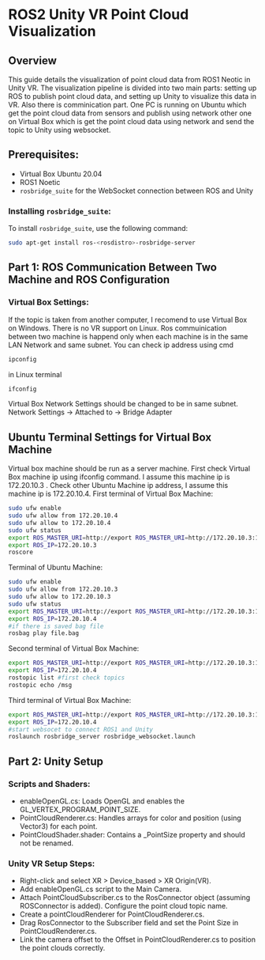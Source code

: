 # ROS2 Unity VR Point Cloud Visualization

## Overview
This guide details the visualization of point cloud data from ROS1 Neotic in Unity VR. The visualization pipeline is divided into two main parts: setting up ROS to publish point cloud data, and setting up Unity to visualize this data in VR. Also there is comminication part. One PC is running on Ubuntu which get the point cloud data from sensors and publish using network other one on Virtual Box which is get the point cloud data using network and send the topic to Unity using websocket.

## Prerequisites:
- Virtual Box Ubuntu 20.04
- ROS1 Noetic
- `rosbridge_suite` for the WebSocket connection between ROS and Unity

### Installing `rosbridge_suite`:
To install `rosbridge_suite`, use the following command:

```bash
sudo apt-get install ros-<rosdistro>-rosbridge-server
```
## Part 1: ROS Communication Between Two Machine and ROS Configuration
### Virtual Box Settings:
If the topic is taken from another computer, I recomend to use Virtual Box on Windows. There is no VR support on Linux. Ros commuinication between two machine is happend only when each machine is in the same LAN Network and same subnet. You can check ip address using cmd
```bash
ipconfig
```
in Linux terminal
```bash
ifconfig
```
Virtual Box Network Settings should be changed to be in same subnet. Network Settings -> Attached to -> Bridge Adapter

## Ubuntu Terminal Settings for Virtual Box Machine
Virtual box machine should be run as a server machine. First check Virtual Box machine ip using ifconfig command. I assume this machine ip is 172.20.10.3 . Check other Ubuntu Machine ip address, I assume this machine ip is 172.20.10.4.
First terminal of Virtual Box Machine:
```bash
sudo ufw enable
sudo ufw allow from 172.20.10.4
sudo ufw allow to 172.20.10.4 
sudo ufw status
export ROS_MASTER_URI=http://export ROS_MASTER_URI=http://172.20.10.3:11311
export ROS_IP=172.20.10.3
roscore
```
Terminal of Ubuntu Machine:
```bash
sudo ufw enable
sudo ufw allow from 172.20.10.3 
sudo ufw allow to 172.20.10.3
sudo ufw status
export ROS_MASTER_URI=http://export ROS_MASTER_URI=http://172.20.10.3:11311
export ROS_IP=172.20.10.4
#if there is saved bag file
rosbag play file.bag
```
Second terminal of Virtual Box Machine:
```bash
export ROS_MASTER_URI=http://export ROS_MASTER_URI=http://172.20.10.3:11311
export ROS_IP=172.20.10.4
rostopic list #first check topics
rostopic echo /msg
```
Third terminal of Virtual Box Machine:
```bash
export ROS_MASTER_URI=http://export ROS_MASTER_URI=http://172.20.10.3:11311
export ROS_IP=172.20.10.4
#start websocet to connect ROS1 and Unity
roslaunch rosbridge_server rosbridge_websocket.launch
```

## Part 2: Unity Setup

### Scripts and Shaders:
- enableOpenGL.cs: Loads OpenGL and enables the GL_VERTEX_PROGRAM_POINT_SIZE.
- PointCloudRenderer.cs: Handles arrays for color and position (using Vector3) for each point.
- PointCloudShader.shader: Contains a _PointSize property and should not be renamed.

### Unity VR Setup Steps:
- Right-click and select XR > Device_based > XR Origin(VR).
- Add enableOpenGL.cs script to the Main Camera.
- Attach PointCloudSubscriber.cs to the RosConnector object (assuming ROSConnector is added). Configure the point cloud topic name.
- Create a pointCloudRenderer for PointCloudRenderer.cs.
- Drag RosConnector to the Subscriber field and set the Point Size in PointCloudRenderer.cs.
- Link the camera offset to the Offset in PointCloudRenderer.cs to position the point clouds correctly.
